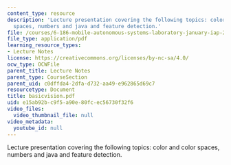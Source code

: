 ```yaml
---
content_type: resource
description: 'Lecture presentation covering the following topics: color and color
  spaces, numbers and java and feature detection.'
file: /courses/6-186-mobile-autonomous-systems-laboratory-january-iap-2005/e15ab92bc9f5a90e80fcec56730f32f6_basicvision.pdf
file_type: application/pdf
learning_resource_types:
- Lecture Notes
license: https://creativecommons.org/licenses/by-nc-sa/4.0/
ocw_type: OCWFile
parent_title: Lecture Notes
parent_type: CourseSection
parent_uid: c0dffda4-2dfa-d732-aa49-e962865d69c7
resourcetype: Document
title: basicvision.pdf
uid: e15ab92b-c9f5-a90e-80fc-ec56730f32f6
video_files:
  video_thumbnail_file: null
video_metadata:
  youtube_id: null
---
```

Lecture presentation covering the following topics: color and color spaces, numbers and java and feature detection.